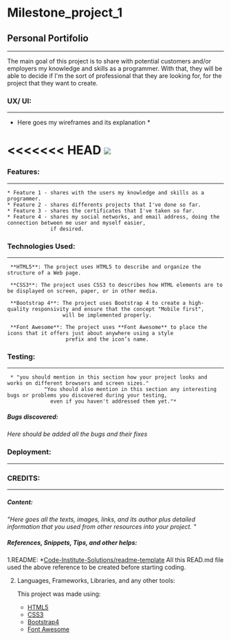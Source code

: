 # Milestone_project_1 
## Personal Portifolio
---

  The main goal of this project is to share with potential customers and/or employers my knowledge and skills as a programmer.
With that, they will be able to decide if I'm the sort of professional that they are looking for, for the project that they want to create.


### UX/ UI:
---
  * Here goes my wireframes and its explanation *
 
<<<<<<< HEAD
 <img src="https://github.com/RodrigoPalazon/Milestone_project_1111/blob/678ba74cefc9eb2021b36d5e8dae7925dc1412df/assets/images/mobile_wireframe.png">
=======
 
 ### Features:
 ---
    * Feature 1 - shares with the users my knowledge and skills as a programmer.
    * Feature 2 - shares differents projects that I've done so far.
    * Feature 3 - shares the certificates that I've taken so far.
    * Feature 4 - shares my social networks, and email address, doing the connection between me user and myself easier, 
                  if desired.
 
 
 ### Technologies Used:
 ---
     **HTML5**: The project uses HTML5 to describe and organize the structure of a Web page.
    
     **CSS3**: The project uses CSS3 to describes how HTML elements are to be displayed on screen, paper, or in other media.
         
     **Bootstrap 4**: The project uses Bootstrap 4 to create a high-quality responsivity and ensure that the concept "Mobile first",
                      will be implemented properly.
    
     **Font Awesome**: The project uses **Font Awesome** to place the icons that it offers just about anywhere using a style 
                       prefix and the icon’s name.

### Testing:
---
     * "you should mention in this section how your project looks and works on different browsers and screen sizes." 
                "You should also mention in this section any interesting bugs or problems you discovered during your testing, 
                  even if you haven't addressed them yet."*

##### Bugs discovered:

  *Here should be added all the bugs and their fixes*


### Deployment:
---



 <!-- ---------------------------------------------------------------------------------- -->
 
### CREDITS: 
---
##### Content:
  *"Here goes all the texts, images, links, and its author plus detailed information that you used from other resources into your project. "*


##### References, Snippets, Tips, and other helps:

    
   1.README: 
      *[Code-Institute-Solutions/readme-template](https://github.com/Code-Institute-Solutions/readme-template)
      All this READ.md file used the above reference to be created before starting coding.
              
   
   2. Languages, Frameworks, Libraries, and any other tools:
      
      This project was made using:
      
      * [HTML5](https://www.w3schools.com/html/default.asp)
      * [CSS3](https://www.w3schools.com/css/default.asp)
      * [Bootstrap4](https://www.w3schools.com/bootstrap4/default.asp)
      * [Font Awesome](https://fontawesome.com/icons?d=gallery&p=2)
            
            
